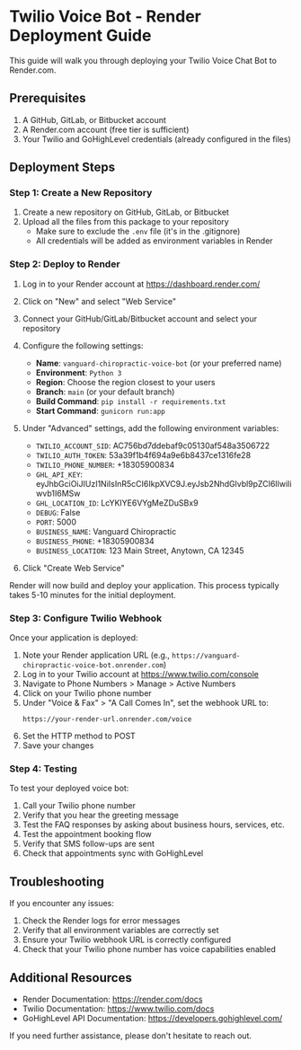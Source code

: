 # Twilio Voice Bot - Render Deployment Guide

This guide will walk you through deploying your Twilio Voice Chat Bot to Render.com.

## Prerequisites

1. A GitHub, GitLab, or Bitbucket account
2. A Render.com account (free tier is sufficient)
3. Your Twilio and GoHighLevel credentials (already configured in the files)

## Deployment Steps

### Step 1: Create a New Repository

1. Create a new repository on GitHub, GitLab, or Bitbucket
2. Upload all the files from this package to your repository
   - Make sure to exclude the `.env` file (it's in the .gitignore)
   - All credentials will be added as environment variables in Render

### Step 2: Deploy to Render

1. Log in to your Render account at https://dashboard.render.com/
2. Click on "New" and select "Web Service"
3. Connect your GitHub/GitLab/Bitbucket account and select your repository
4. Configure the following settings:
   - **Name**: `vanguard-chiropractic-voice-bot` (or your preferred name)
   - **Environment**: `Python 3`
   - **Region**: Choose the region closest to your users
   - **Branch**: `main` (or your default branch)
   - **Build Command**: `pip install -r requirements.txt`
   - **Start Command**: `gunicorn run:app`

5. Under "Advanced" settings, add the following environment variables:
   - `TWILIO_ACCOUNT_SID`: AC756bd7ddebaf9c05130af548a3506722
   - `TWILIO_AUTH_TOKEN`: 53a39f1b4f694a9e6b8437ce1316fe28
   - `TWILIO_PHONE_NUMBER`: +18305900834
   - `GHL_API_KEY`: eyJhbGciOiJIUzI1NiIsInR5cCI6IkpXVC9J.eyJsb2NhdGlvbl9pZCI6IlwiIiwvb1I6MSw
   - `GHL_LOCATION_ID`: LcYKIYE6VYgMeZDuSBx9
   - `DEBUG`: False
   - `PORT`: 5000
   - `BUSINESS_NAME`: Vanguard Chiropractic
   - `BUSINESS_PHONE`: +18305900834
   - `BUSINESS_LOCATION`: 123 Main Street, Anytown, CA 12345

6. Click "Create Web Service"

Render will now build and deploy your application. This process typically takes 5-10 minutes for the initial deployment.

### Step 3: Configure Twilio Webhook

Once your application is deployed:

1. Note your Render application URL (e.g., `https://vanguard-chiropractic-voice-bot.onrender.com`)
2. Log in to your Twilio account at https://www.twilio.com/console
3. Navigate to Phone Numbers > Manage > Active Numbers
4. Click on your Twilio phone number
5. Under "Voice & Fax" > "A Call Comes In", set the webhook URL to:
   ```
   https://your-render-url.onrender.com/voice
   ```
6. Set the HTTP method to POST
7. Save your changes

### Step 4: Testing

To test your deployed voice bot:

1. Call your Twilio phone number
2. Verify that you hear the greeting message
3. Test the FAQ responses by asking about business hours, services, etc.
4. Test the appointment booking flow
5. Verify that SMS follow-ups are sent
6. Check that appointments sync with GoHighLevel

## Troubleshooting

If you encounter any issues:

1. Check the Render logs for error messages
2. Verify that all environment variables are correctly set
3. Ensure your Twilio webhook URL is correctly configured
4. Check that your Twilio phone number has voice capabilities enabled

## Additional Resources

- Render Documentation: https://render.com/docs
- Twilio Documentation: https://www.twilio.com/docs
- GoHighLevel API Documentation: https://developers.gohighlevel.com/

If you need further assistance, please don't hesitate to reach out.
